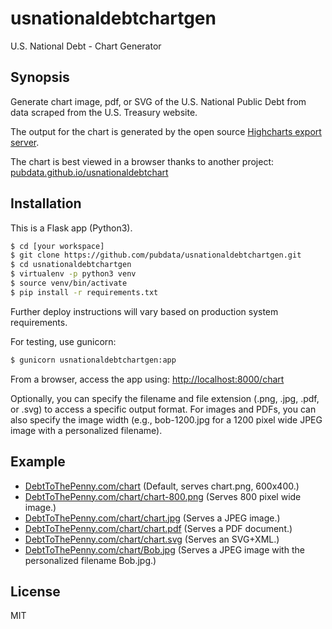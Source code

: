 # usnationaldebtchartgen
U.S. National Debt - Chart Generator

## Synopsis
Generate chart image, pdf, or SVG of the U.S. National Public Debt from data scraped from the U.S. Treasury website.

The output for the chart is generated by the open source [Highcharts export server](https://export.highcharts.com).

The chart is best viewed in a browser thanks to another project: [pubdata.github.io/usnationaldebtchart](https://pubdata.github.io/usnationaldebtchart/)

## Installation
This is a Flask app (Python3).

``` sh
$ cd [your workspace]
$ git clone https://github.com/pubdata/usnationaldebtchartgen.git
$ cd usnationaldebtchartgen
$ virtualenv -p python3 venv
$ source venv/bin/activate
$ pip install -r requirements.txt
``` 

Further deploy instructions will vary based on production system requirements.

For testing, use gunicorn:

``` sh
$ gunicorn usnationaldebtchartgen:app
``` 

From a browser, access the app using: [http://localhost:8000/chart](http://localhost:8000/chart)

Optionally, you can specify the filename and file extension (.png, .jpg, .pdf, or .svg) to access a specific output format.  For images and PDFs, you can also specify the image width (e.g., bob-1200.jpg for a 1200 pixel wide JPEG image with a personalized filename).

## Example

- [DebtToThePenny.com/chart](https://www.debttothepenny.com/chart) (Default, serves chart.png, 600x400.)
- [DebtToThePenny.com/chart/chart-800.png](https://www.debttothepenny.com/chart/chart-800.png) (Serves 800 pixel wide image.)
- [DebtToThePenny.com/chart/chart.jpg](https://www.debttothepenny.com/chart/chart.jpg) (Serves a JPEG image.)
- [DebtToThePenny.com/chart/chart.pdf](https://www.debttothepenny.com/chart/chart.pdf) (Serves a PDF document.)
- [DebtToThePenny.com/chart/chart.svg](https://www.debttothepenny.com/chart/chart.svg) (Serves an SVG+XML.)
- [DebtToThePenny.com/chart/Bob.jpg](https://www.debttothepenny.com/chart/Bob.jpg) (Serves a JPEG image with the personalized filename Bob.jpg.)


## License

MIT
